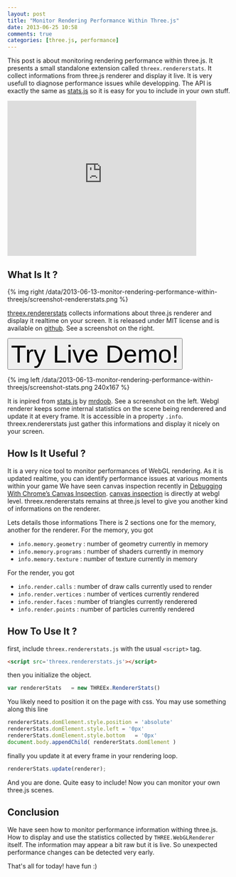 ```yaml
---
layout: post
title: "Monitor Rendering Performance Within Three.js"
date: 2013-06-25 10:58
comments: true
categories: [three.js, performance]
---
```


This post is about monitoring rendering performance within three.js.
It presents a small standalone extension called ```threex.rendererstats```.
It collect informations from three.js renderer and display it live. 
It is very usefull to diagnose performance issues while developping.
The API is exactly the same as [stats.js](http://github.com/mrdoob/stats.js)
so it is easy for you to include in your own stuff.

<iframe width="425" height="349" src="http://www.youtube.com/embed/UXWpnANajDk" frameborder="0" allowfullscreen></iframe>

<!-- more -->

## What Is It ?

{% img right /data/2013-06-13-monitor-rendering-performance-within-threejs/screenshot-rendererstats.png %}

[threex.rendererstats](http://github.com/jeromeetienne/threex.rendererstats) collects informations 
about three.js renderer and display it realtime on your screen.
It is released under MIT license and is available on
[github](http://github.com/jeromeetienne/threex.rendererstats).
See a screenshot on the right.

<a href='http://jeromeetienne.github.io/threex.rendererstats/examples/basic.html' target='_blank'><input type="button" value='Try Live Demo!' style='font-size:400%;' /></a>

{% img left /data/2013-06-13-monitor-rendering-performance-within-threejs/screenshot-stats.png 240x167 %}

It is inpired from
[stats.js](http://github.com/mrdoob/stats.js) by 
[mrdoob](http://mrdoob.com).
See a screenshot on the left.
Webgl renderer keeps some internal statistics on the scene being renderered and update it at every frame. 
It is accessible in a property ```.info```.
threex.rendererstats just gather this informations and display it nicely on your screen.


## How Is It Useful ?
It is a very nice tool to monitor performances of WebGL rendering.
As it is updated realtime, you can identify performance issues at various moments within your game
We have seen canvas inspection recently in 
[Debugging With Chrome’s Canvas Inspection](http://learningthreejs.com/blog/2013/04/05/debugging-with-chromes-canvas-inspection/). 
[canvas inspection](http://learningthreejs.com/blog/2013/04/05/debugging-with-chromes-canvas-inspection/) 
is directly at webgl level. threex.rendererstats remains at three.js level to give you another kind 
of informations on the renderer.

Lets details those informations
There is 2 sections one for the memory, another for the renderer. 
For the memory, you got

* ```info.memory.geometry``` : number of geometry currently in memory
* ```info.memory.programs``` : number of shaders currently in memory
* ```info.memory.texture``` : number of texture currently in memory

For the render, you got

* ```info.render.calls``` : number of draw calls currently used to render
* ```info.render.vertices``` : number of vertices currently rendered
* ```info.render.faces``` : number of triangles currently renderered
* ```info.render.points``` : number of particles currently rendered

## How To Use It ?

first, include ```threex.rendererstats.js``` with the usual ```<script>``` tag.

```html
<script src='threex.rendererstats.js'></script>
```

then you initialize the object.

```javascript
var rendererStats	= new THREEx.RendererStats()
```

You likely need to position it on the page with css. 
You may use something along this line

```javascript
rendererStats.domElement.style.position	= 'absolute'
rendererStats.domElement.style.left	= '0px'
rendererStats.domElement.style.bottom	= '0px'
document.body.appendChild( rendererStats.domElement )
```

finally you update it at every frame in your rendering loop.

```javascript
rendererStats.update(renderer);
```

And you are done. Quite easy to include! Now you can monitor your own three.js scenes.

## Conclusion
We have seen how to monitor performance information withing three.js.
How to display and use the statistics collected by ```THREE.WebGLRenderer```
itself.
The information may appear a bit raw but it is live.
So unexpected performance changes can be detected very early.

That's all for today! have fun :)